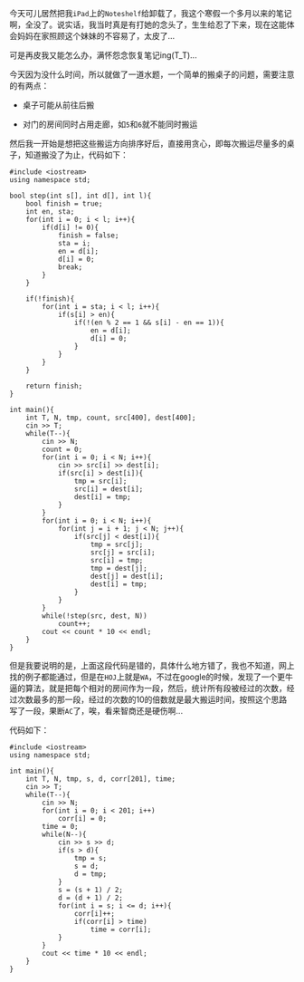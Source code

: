 今天可儿居然把我`iPad`上的`Noteshelf`给卸载了，我这个寒假一个多月以来的笔记啊，全没了。说实话，我当时真是有打她的念头了，生生给忍了下来，现在这能体会妈妈在家照顾这个妹妹的不容易了，太皮了...  

可是再皮我又能怎么办，满怀怨念恢复笔记ing(T_T)...  

今天因为没什么时间，所以就做了一道水题，一个简单的搬桌子的问题，需要注意的有两点：  

- 桌子可能从前往后搬

- 对门的房间同时占用走廊，如`5`和`6`就不能同时搬运  

然后我一开始是想把这些搬运方向排序好后，直接用贪心，即每次搬运尽量多的桌子，知道搬没了为止，代码如下：  

    #include <iostream>
    using namespace std;

    bool step(int s[], int d[], int l){
        bool finish = true;
        int en, sta;
        for(int i = 0; i < l; i++){
            if(d[i] != 0){
                finish = false;
                sta = i;
                en = d[i];
                d[i] = 0;
                break;
            }
        }

        if(!finish){
            for(int i = sta; i < l; i++){
                if(s[i] > en){
                    if(!(en % 2 == 1 && s[i] - en == 1)){
                        en = d[i];
                        d[i] = 0;
                    }
                }
            }
        }

        return finish;
    }

    int main(){
        int T, N, tmp, count, src[400], dest[400];
        cin >> T;
        while(T--){
            cin >> N;
            count = 0;
            for(int i = 0; i < N; i++){
                cin >> src[i] >> dest[i];
                if(src[i] > dest[i]){
                    tmp = src[i];
                    src[i] = dest[i];
                    dest[i] = tmp;
                }
            }
            for(int i = 0; i < N; i++){
                for(int j = i + 1; j < N; j++){
                    if(src[j] < dest[i]){
                        tmp = src[j];
                        src[j] = src[i];
                        src[i] = tmp;
                        tmp = dest[j];
                        dest[j] = dest[i];
                        dest[i] = tmp;
                    }
                }
            }
            while(!step(src, dest, N))
                count++;
            cout << count * 10 << endl;
        }
    }

但是我要说明的是，上面这段代码是错的，具体什么地方错了，我也不知道，网上找的例子都能通过，但是在`HOJ`上就是`WA`，不过在google的时候，发现了一个更牛逼的算法，就是把每个相对的房间作为一段，然后，统计所有段被经过的次数，经过次数最多的那一段，经过的次数的10的倍数就是最大搬运时间，按照这个思路写了一段，果断`AC`了，唉，看来智商还是硬伤啊...  

代码如下：  

    #include <iostream>
    using namespace std;

    int main(){
        int T, N, tmp, s, d, corr[201], time;
        cin >> T;
        while(T--){
            cin >> N;
            for(int i = 0; i < 201; i++)
                corr[i] = 0;
            time = 0;
            while(N--){
                cin >> s >> d;
                if(s > d){
                    tmp = s;
                    s = d;
                    d = tmp;
                }
                s = (s + 1) / 2;
                d = (d + 1) / 2;
                for(int i = s; i <= d; i++){
                    corr[i]++;
                    if(corr[i] > time)
                        time = corr[i];
                }
            }
            cout << time * 10 << endl;
        }
    }

